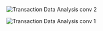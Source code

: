 
![Transaction Data Analysis conv 2](https://github.com/user-attachments/assets/ce6d5e1c-a81d-41ca-a34e-9cd4225de561)

![Transaction Data Analysis conv 1](https://github.com/user-attachments/assets/2510e6f5-531d-4334-8979-2c0c708eae65)
